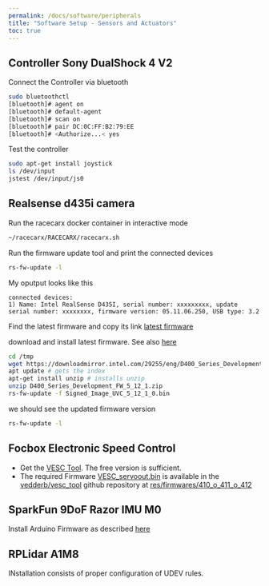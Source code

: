 ```yaml
---
permalink: /docs/software/peripherals
title: "Software Setup - Sensors and Actuators"
toc: true
---
```



## Controller Sony DualShock 4 V2
Connect the Controller via bluetooth

```bash
sudo bluetoothctl
[bluetooth]# agent on
[bluetooth]# default-agent
[bluetooth]# scan on
[bluetooth]# pair DC:0C:FF:B2:79:EE
[bluetooth]# <Authorize...< yes
```

Test the controller

```bash
sudo apt-get install joystick
ls /dev/input 
jstest /dev/input/js0
```

## Realsense d435i camera
Run the racecarx docker container in interactive mode

```bash
~/racecarx/RACECARX/racecarx.sh
```

Run the firmware update tool and print the connected devices

```bash
rs-fw-update -l
```

My oputput looks like this

```
connected devices:
1) Name: Intel RealSense D435I, serial number: xxxxxxxxx, update serial number: xxxxxxxx, firmware version: 05.11.06.250, USB type: 3.2
```

Find the latest firmware and copy its link 
[latest firmware](https://downloadcenter.intel.com/download/29255/Latest-Firmware-for-Intel-RealSense-D400-Product-Family?product=128255)

download and install latest firmware. See also [here](https://dev.intelrealsense.com/docs/firmware-update-tool)

```bash
cd /tmp
wget https://downloadmirror.intel.com/29255/eng/D400_Series_Development_FW_5_12_1.zip
apt update # gets the index
apt-get install unzip # installs unzip
unzip D400_Series_Development_FW_5_12_1.zip
rs-fw-update -f Signed_Image_UVC_5_12_1_0.bin
```

we should see the updated firmware version

```bash
rs-fw-update -l
```



## Focbox Electronic Speed Control
* Get the [VESC Tool](https://vesc-project.com/vesc_tool). The free version is sufficient. 
* The required Firmware [VESC_servoout.bin](https://github.com/vedderb/vesc_tool/blob/master/res/firmwares/410_o_411_o_412/VESC_servoout.bin) is available in the [vedderb/vesc_tool](https://github.com/vedderb/vesc_tool) github repository at [res/firmwares/410_o_411_o_412](https://github.com/vedderb/vesc_tool/blob/master/res/firmwares/410_o_411_o_412/)

## SparkFun 9DoF Razor IMU M0
Install Arduino Firmware as described [here](https://github.com/MarkBroerkens/razor_imu_9dof)

## RPLidar A1M8
INstallation consists of proper configuration of UDEV rules.



